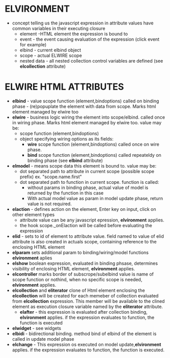 ELVIRONMENT
===========
* concept telling us the javascript expression in attribute values have common variables in their executing closure
    * element -HTML element the expression is bound to
    * event - the event causing evaluation of the expression (click event for example)
    * elbind - current elbind object
    * scope   - actual ELWIRE scope
    * nested data - all nested collection control variables are defined (see __elcollection__ attribute)



ELWIRE HTML ATTRIBUTES
======================

* __elbind__ -  value scope function (element,bindoptions) called on binding phase - (re)popuplate the element with data from scope. Marks html element managed by elwire too
* __elwire__ -  business logic wiring the element into scope/elbind. called once in wiring phase. Marks html element managed by elwire too. value may be:
    * scope function (element,bindoptions)
    * object specifying wiring options as its fields:
        * __wire__ scope function (element,bindoptions) called once on wire phase. 
        * __bind__ scope function (element,bindoptions) called repeateldy on binding phase (see __elbind__ attribute)
* __elmodel__ - means scope data this element is bound to. value may be:
    * dot separated path to attribute in current scope (possible scope prefix) ex. "scope.name.first"
    * dot separated path to function in current scope. function is called:
        * without params in binding phase, actual value of model is returned by the function in this case
        * With actual model value as param in model update phase, return value is not required.
* __elaction__ - defines action on the element, Enter key on input, click on other element types
    * attribute value can be any javascript epression, __elvironment__ applies.
    * the hook scope._onElaction will be called before evaluating the expression
* __elid__ - sets to id of element to attribute value. field named to value of elid attribute is also created in actuals scope, containing reference to the enclosing HTML element
* __elparam__ sets additional param to binding/wiring/model functions __elvironment__ aplies
* __elshow__ boolean expression, evaluated in binding phsase, determines visibility of enclosing HTML element, __elvironment__ applies.
* __elcontroller__ marks border of subscrope/subelbind value is name of scope function or nothind, when no specific scope is needed, __elvironment__ applies.
* __elcollection__ and __eliterator__ clone of Html element enclosing the __elcollection__ will be created for each memeber of collection evaluated from __elcollection__ expression. This member will be available to the clined element as execution closure variable named by the __eliterator__ attribute. 
    * __elafter__ - this expression is evaluated after collection binding, __elvironment__ applies. if the expression evaluates to function, the function is executed
* __elwidget__ - see widgets
* __elbidi__ - bidirectional binding. method bind of elbind of the element is called in update model phase
* __elchange__ - This expression os executed on model update,__elvironment__ applies. if the expression evaluates to function, the function is executed.